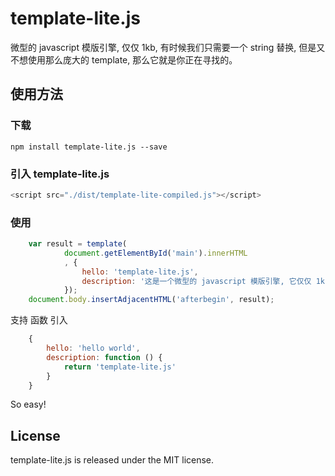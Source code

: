
# template-lite.js
微型的 javascript 模版引擎, 仅仅 1kb, 有时候我们只需要一个 string 替换, 但是又不想使用那么庞大的 template, 那么它就是你正在寻找的。

## 使用方法

### 下载
```
npm install template-lite.js --save
```

### 引入 template-lite.js
```javascript
<script src="./dist/template-lite-compiled.js"></script>
```

### 使用
```javascript
    var result = template(
            document.getElementById('main').innerHTML
            , {
                hello: 'template-lite.js',
                description: '这是一个微型的 javascript 模版引擎, 它仅仅 1kb, 当然也没任何额外的功能, 仅仅作为模版替换, 支持 function 传入。'
            });
    document.body.insertAdjacentHTML('afterbegin', result);
```

支持 函数 引入
```javascript
    {
        hello: 'hello world',
        description: function () {
            return 'template-lite.js'
        }
    }
```

So easy!

## License
template-lite.js is released under the MIT license.